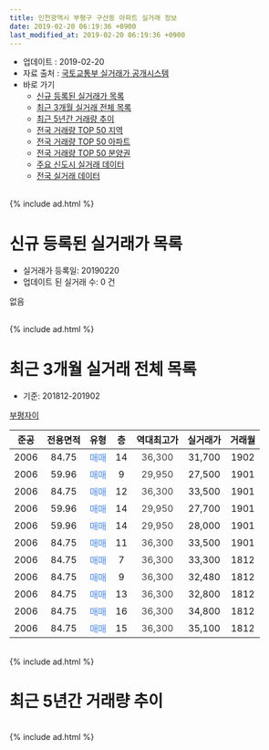 ```yaml
---
title: 인천광역시 부평구 구산동 아파트 실거래 정보
date: 2019-02-20 06:19:36 +0900
last_modified_at: 2019-02-20 06:19:36 +0900
---
```


* 업데이트 : 2019-02-20
* 자료 출처 : [국토교통부 실거래가 공개시스템](http://rt.molit.go.kr)
* 바로 가기
    * [신규 등록된 실거래가 목록](#신규-등록된-실거래가-목록)
    * [최근 3개월 실거래 전체 목록](#최근-3개월-실거래-전체-목록)
    * [최근 5년간 거래량 추이](#최근-5년간-거래량-추이)
    * [전국 거래량 TOP 50 지역](https://inasie.github.io/apt-trade-info/최근-3개월-전국에서-가장-거래가-많이-발생한-지역)
    * [전국 거래량 TOP 50 아파트](https://inasie.github.io/apt-trade-info/최근-3개월-전국에서-가장-거래가-많이-발생한-아파트)
    * [전국 거래량 TOP 50 분양권](https://inasie.github.io/apt-trade-info/최근-3개월-전국에서-가장-거래가-많이-발생한-분양권)
    * [주요 신도시 실거래 데이터](https://inasie.github.io/apt-trade-info/주요-신도시)
    * [전국 실거래 데이터](https://inasie.github.io/apt-trade-info/전국)
<br>
{% include ad.html %}
<br>

# 신규 등록된 실거래가 목록
* 실거래가 등록일: 20190220
* 업데이트 된 실거래 수: 0 건

없음

<br>
{% include ad.html %}
<br>

# 최근 3개월 실거래 전체 목록
* 기준: 201812-201902


[부평자이](https://search.naver.com/search.naver?query=%EC%9D%B8%EC%B2%9C%EA%B4%91%EC%97%AD%EC%8B%9C+%EB%B6%80%ED%8F%89%EA%B5%AC+%EA%B5%AC%EC%82%B0%EB%8F%99+%EB%B6%80%ED%8F%89%EC%9E%90%EC%9D%B4)

|준공|전용면적|유형|층|역대최고가|실거래가|거래월|
|:---:|:---:|:---:|:---:|:---:|:---:|:---:|
|2006|84.75|<span style="color:#4285f3">매매</span>|14|<span style="color:#444444">36,300</span>|31,700|1902|
|2006|59.96|<span style="color:#4285f3">매매</span>|9|<span style="color:#444444">29,950</span>|27,500|1901|
|2006|84.75|<span style="color:#4285f3">매매</span>|12|<span style="color:#444444">36,300</span>|33,500|1901|
|2006|59.96|<span style="color:#4285f3">매매</span>|14|<span style="color:#444444">29,950</span>|27,700|1901|
|2006|59.96|<span style="color:#4285f3">매매</span>|14|<span style="color:#444444">29,950</span>|28,000|1901|
|2006|84.75|<span style="color:#4285f3">매매</span>|11|<span style="color:#444444">36,300</span>|33,500|1901|
|2006|84.75|<span style="color:#4285f3">매매</span>|7|<span style="color:#444444">36,300</span>|33,300|1812|
|2006|84.75|<span style="color:#4285f3">매매</span>|9|<span style="color:#444444">36,300</span>|32,480|1812|
|2006|84.75|<span style="color:#4285f3">매매</span>|13|<span style="color:#444444">36,300</span>|32,800|1812|
|2006|84.75|<span style="color:#4285f3">매매</span>|16|<span style="color:#444444">36,300</span>|34,800|1812|
|2006|84.75|<span style="color:#4285f3">매매</span>|15|<span style="color:#444444">36,300</span>|35,100|1812|


<br>
{% include ad.html %}
<br>

# 최근 5년간 거래량 추이


<div style="width:100%;">
    <canvas id="deal_progress" height="200"></canvas>
</div>

<script>
new Chart(document.getElementById("deal_progress"), {
    type: 'line',
    data: {
        labels: ['201402','201403','201404','201405','201406','201407','201408','201409','201410','201411','201412','201501','201502','201503','201504','201505','201506','201507','201508','201509','201510','201511','201512','201601','201602','201603','201604','201605','201606','201607','201608','201609','201610','201611','201612','201701','201702','201703','201704','201705','201706','201707','201708','201709','201710','201711','201712','201801','201802','201803','201804','201805','201806','201807','201808','201809','201810','201811','201812','201901','201902'],
        datasets: [{
            label: '매매',
            pointRadius: 1,
            data: [12, 12, 7, 6, 3, 9, 8, 10, 11, 8, 4, 5, 8, 9, 5, 5, 7, 4, 2, 1, 3, 7, 2, 7, 2, 7, 7, 11, 10, 5, 4, 4, 4, 5, 1, 2, 6, 7, 4, 5, 4, 4, 4, 10, 4, 3, 1, 1, 1, 3, 2, 4, 3, 2, 4, 6, 8, 2, 5, 5, 1],
            borderColor: "rgba(255, 201, 14, 1)",
            backgroundColor: "rgba(255, 201, 14, 0.5)",
            fill: false,
            lineTension: 0
        },{
            label: '전월세',
            pointRadius: 1,
            data: [6, 2, 1, 1, 2, 2, 1, 6, 2, 0, 5, 4, 2, 5, 4, 5, 0, 3, 0, 2, 1, 4, 0, 2, 1, 3, 0, 1, 0, 2, 2, 2, 1, 2, 2, 2, 0, 3, 3, 2, 3, 2, 3, 1, 2, 0, 2, 0, 1, 4, 3, 2, 1, 2, 0, 0, 3, 2, 0, 0, 0],
            borderColor: "rgba(0, 141, 185, 1)",
            backgroundColor: "rgba(0, 141, 185, 0.5)",
            fill: false,
            lineTension: 0
        }
        ]
    },
    options: {
        responsive: true,
        title: {
            display: false
        },
        tooltips: {
            mode: 'index',
            intersect: false
        },
        hover: {
            mode: 'nearest',
            intersect: true
        },
        scales: {
            xAxes: [{
                display: true,
                scaleLabel: {
                    display: true,
                    labelString: '년/월'
                }
            }],
            yAxes: [{
                display: true,
                ticks: {
                    suggestedMin: 0,
                },
                scaleLabel: {
                    display: true,
                    labelString: '실거래 수'
                }
            }]
        }
    }
});

</script>


<br>
{% include ad.html %}
<br>

